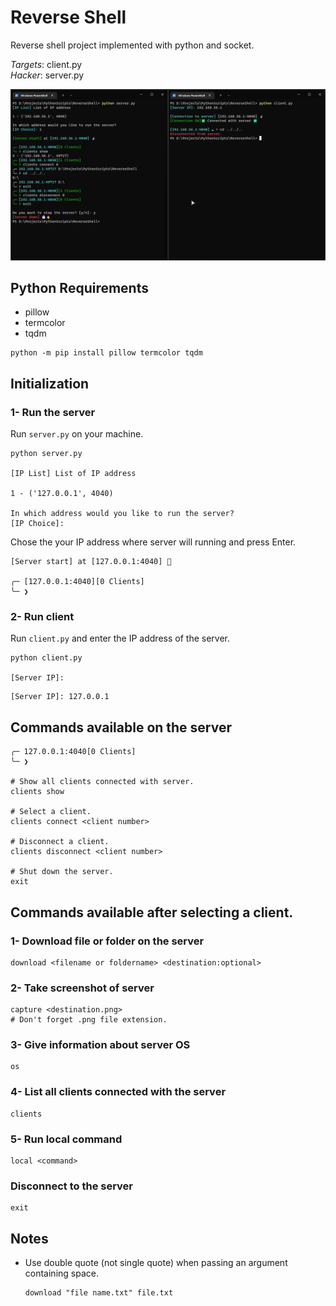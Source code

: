 # Reverse Shell

Reverse shell project implemented with python and socket.

*Targets*: client.py  
*Hacker*: server.py

![Project screenshot](assets/images/reverse_shell.png)

## Python Requirements

- pillow
- termcolor
- tqdm

```shell
python -m pip install pillow termcolor tqdm
```

## Initialization

### 1- Run the server

Run `server.py` on your machine.

```shell
python server.py

[IP List] List of IP address

1 - ('127.0.0.1', 4040)

In which address would you like to run the server?
[IP Choice]: 
```

Chose the your IP address where server will running and press Enter.

```shell
[Server start] at [127.0.0.1:4040] 📡

╭─ [127.0.0.1:4040][0 Clients]
╰─ ❯
```

### 2- Run client

Run `client.py` and enter the IP address of the server.

```shell
python client.py

[Server IP]: 
```

```shell
[Server IP]: 127.0.0.1
```

## Commands available on the server

```shell
╭─ 127.0.0.1:4040[0 Clients]
╰─ ❯

# Show all clients connected with server.
clients show

# Select a client.
clients connect <client number>

# Disconnect a client.
clients disconnect <client number>

# Shut down the server.
exit
```

## Commands available after selecting a client.

### 1- Download file or folder on the server

```shell
download <filename or foldername> <destination:optional>
```

### 2- Take screenshot of server

```shell
capture <destination.png>
# Don't forget .png file extension.
```

### 3- Give information about server OS

```shell
os
```

### 4- List all clients connected with the server

```shell
clients
```

### 5- Run local command

```shell
local <command>
```

### Disconnect to the server

```shell
exit
```

## Notes

- Use double quote (not single quote) when passing an argument containing space.  

    ```shell
    download "file name.txt" file.txt
    ```
